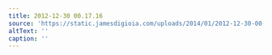 ```yaml
---
title: 2012-12-30 00.17.16
source: 'https://static.jamesdigioia.com/uploads/2014/01/2012-12-30-00-17-16-scaled.jpg'
altText: ''
caption: ''
---
```


